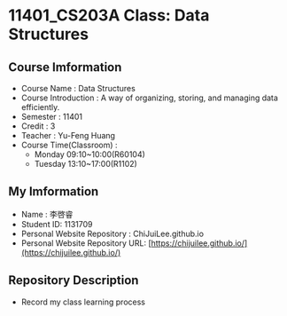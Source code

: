 # 11401_CS203A Class: Data Structures
## Course Imformation
- Course Name : Data Structures
- Course Introduction : A way of organizing, storing, and managing data efficiently.
- Semester : 11401
- Credit : 3
- Teacher : Yu-Feng Huang
- Course Time(Classroom) :
  - Monday 09:10~10:00(R60104)
  - Tuesday 13:10~17:00(R1102)
## My Imformation
- Name : 李啓睿
- Student ID: 1131709
- Personal Website Repository : ChiJuiLee.github.io
- Personal Website Repository URL: [https://chijuilee.github.io/](https://chijuilee.github.io/)
## Repository Description
- Record my class learning process
